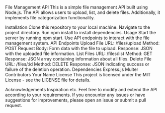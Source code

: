 File Management API
This is a simple file management API built using Node.js. The API allows users to upload, list, and delete files. Additionally, it implements file categorization functionality.

Installation
Clone this repository to your local machine.
Navigate to the project directory.
Run npm install to install dependencies.
Usage
Start the server by running npm start.
Use API endpoints to interact with the file management system.
API Endpoints
Upload File
URL: /files/upload
Method: POST
Request Body: Form data with the file to upload.
Response: JSON with the uploaded file information.
List Files
URL: /files/list
Method: GET
Response: JSON array containing information about all files.
Delete File
URL: /files/:id
Method: DELETE
Response: JSON indicating success or failure of the deletion operation.
Dependencies
Express.js
Multer
Contributors
Your Name
License
This project is licensed under the MIT License - see the LICENSE file for details.

Acknowledgements
Inspiration
etc.
Feel free to modify and extend the API according to your requirements. If you encounter any issues or have suggestions for improvements, please open an issue or submit a pull request.

